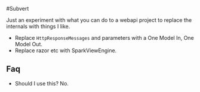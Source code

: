 #Subvert

Just an experiment with what you can do to a webapi project to replace the internals with things I like.

* Replace `HttpResponseMessages` and parameters with a One Model In, One Model Out.
* Replace razor etc with SparkViewEngine.

## Faq

* Should I use this?
No.
